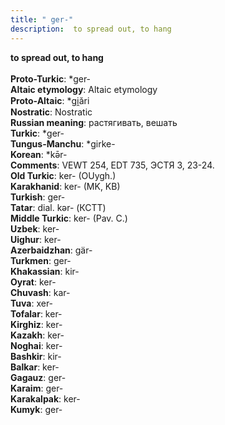 ```yaml
---
title: " ger-"
description:  to spread out, to hang
---
```

<strong> to spread out, to hang</strong><br><br>
<strong>Proto-Turkic</strong>:  *ger-<br>
<strong>Altaic etymology</strong>:  Altaic etymology<br>
<strong> Proto-Altaic</strong>:  *gi̯ări<br>
<strong>Nostratic</strong>:  Nostratic<br>
<strong>Russian meaning</strong>:  растягивать, вешать<br>
<strong>Turkic</strong>:  *ger-<br>
<strong>Tungus-Manchu</strong>:  *girke-<br>
<strong>Korean</strong>:  *kǝ̄r-<br>
<strong>Comments</strong>:  VEWT 254, EDT 735, ЭСТЯ 3, 23-24.<br>
<strong>Old Turkic</strong>:  ker- (OUygh.)<br>
<strong>Karakhanid</strong>:  ker- (MK, KB)<br>
<strong>Turkish</strong>:  ger-<br>
<strong>Tatar</strong>:  dial. kǝr- (КСТТ)<br>
<strong>Middle Turkic</strong>:  ker- (Pav. C.)<br>
<strong>Uzbek</strong>:  ker-<br>
<strong>Uighur</strong>:  ker-<br>
<strong>Azerbaidzhan</strong>:  gär-<br>
<strong>Turkmen</strong>:  ger-<br>
<strong>Khakassian</strong>:  kir-<br>
<strong>Oyrat</strong>:  ker-<br>
<strong>Chuvash</strong>:  kar-<br>
<strong>Tuva</strong>:  xer-<br>
<strong>Tofalar</strong>:  ker-<br>
<strong>Kirghiz</strong>:  ker-<br>
<strong>Kazakh</strong>:  ker-<br>
<strong>Noghai</strong>:  ker-<br>
<strong>Bashkir</strong>:  kir-<br>
<strong>Balkar</strong>:  ker-<br>
<strong>Gagauz</strong>:  ger-<br>
<strong>Karaim</strong>:  ger-<br>
<strong>Karakalpak</strong>:  ker-<br>
<strong>Kumyk</strong>:  ger-<br>


